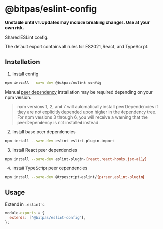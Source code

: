 # @bitpas/eslint-config

**Unstable until v1. Updates may include breaking changes. Use at your own risk.**

Shared ESLint config.

The default export contains all rules for ES2021, React, and TypeScript.

## Installation

1. Install config

```sh
npm install --save-dev @bitpas/eslint-config
```

Manual [peer dependency](https://nodejs.org/en/blog/npm/peer-dependencies/) installation may be required depending on your npm version.

> npm versions 1, 2, and 7 will automatically install peerDependencies if they are not explicitly depended upon higher in the dependency tree. For npm versions 3 through 6, you will receive a warning that the peerDependency is not installed instead.

2. Install base peer dependencies

```sh
npm install --save-dev eslint eslint-plugin-import
```

3. Install React peer dependencies

```sh
npm install --save-dev eslint-plugin-{react,react-hooks,jsx-a11y}
```

4. Install TypeScript peer dependencies

```sh
npm install --save-dev @typescript-eslint/{parser,eslint-plugin}

```

## Usage

Extend in `.eslintrc`

```js:title=.eslintrc.js
module.exports = {
  extends: ['@bitpas/eslint-config'],
};
```
